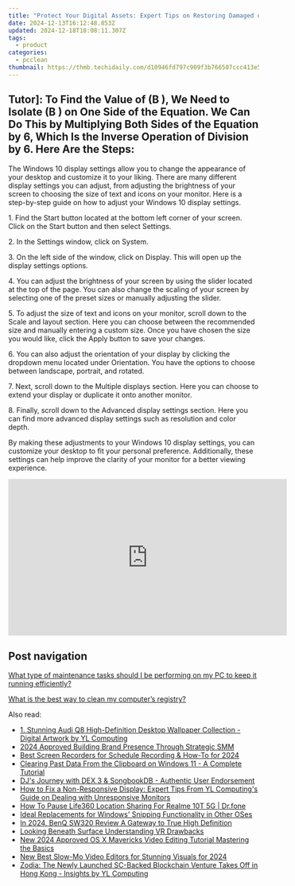 ```yaml
---
title: "Protect Your Digital Assets: Expert Tips on Restoring Damaged or Missing Backup Files - YL Software Solutions"
date: 2024-12-13T16:12:48.853Z
updated: 2024-12-18T18:08:11.307Z
tags:
  - product
categories:
  - pcclean
thumbnail: https://thmb.techidaily.com/d10946fd797c909f3b766507ccc413e54b73231c6b47eda0442887da93806c3f.jpg
---
```


## Tutor]: To Find the Value of \(B \), We Need to Isolate \(B \) on One Side of the Equation. We Can Do This by Multiplying Both Sides of the Equation by 6, Which Is the Inverse Operation of Division by 6. Here Are the Steps:

The Windows 10 display settings allow you to change the appearance of your desktop and customize it to your liking. There are many different display settings you can adjust, from adjusting the brightness of your screen to choosing the size of text and icons on your monitor. Here is a step-by-step guide on how to adjust your Windows 10 display settings. 

1\. Find the Start button located at the bottom left corner of your screen. Click on the Start button and then select Settings.

2\. In the Settings window, click on System.

3\. On the left side of the window, click on Display. This will open up the display settings options. 

4\. You can adjust the brightness of your screen by using the slider located at the top of the page. You can also change the scaling of your screen by selecting one of the preset sizes or manually adjusting the slider.

5\. To adjust the size of text and icons on your monitor, scroll down to the Scale and layout section. Here you can choose between the recommended size and manually entering a custom size. Once you have chosen the size you would like, click the Apply button to save your changes.

6\. You can also adjust the orientation of your display by clicking the dropdown menu located under Orientation. You have the options to choose between landscape, portrait, and rotated.

7\. Next, scroll down to the Multiple displays section. Here you can choose to extend your display or duplicate it onto another monitor.

8\. Finally, scroll down to the Advanced display settings section. Here you can find more advanced display settings such as resolution and color depth. 

By making these adjustments to your Windows 10 display settings, you can customize your desktop to fit your personal preference. Additionally, these settings can help improve the clarity of your monitor for a better viewing experience.

<!-- affiliate ads begin -->
<iframe width="560" height="315" src="https://www.youtube.com/embed/vFQCEZiYA08?si=xjIu5IAy77RlHWii" title="YouTube video player" frameborder="0" allow="accelerometer; autoplay; clipboard-write; encrypted-media; gyroscope; picture-in-picture; web-share" referrerpolicy="strict-origin-when-cross-origin" allowfullscreen></iframe>
<!-- affiliate ads end -->

## Post navigation

[What type of maintenance tasks should I be performing on my PC to keep it running efficiently?](https://tools.techidaily.com/pcclean/products/)

[What is the best way to clean my computer’s registry?](https://tools.techidaily.com/pcclean/products/)

<ins class="adsbygoogle"
     style="display:block"
     data-ad-format="autorelaxed"
     data-ad-client="ca-pub-7571918770474297"
     data-ad-slot="1223367746"></ins>

<ins class="adsbygoogle"
     style="display:block"
     data-ad-client="ca-pub-7571918770474297"
     data-ad-slot="8358498916"
     data-ad-format="auto"
     data-full-width-responsive="true"></ins>

<span class="atpl-alsoreadstyle">Also read:</span>
<div><ul>
<li><a href="https://discover-bits.techidaily.com/1-stunning-audi-q8-high-definition-desktop-wallpaper-collection-digital-artwork-by-yl-computing/"><u>1. Stunning Audi Q8 High-Definition Desktop Wallpaper Collection - Digital Artwork by YL Computing</u></a></li>
<li><a href="https://extra-lessons.techidaily.com/2024-approved-building-brand-presence-through-strategic-smm/"><u>2024 Approved Building Brand Presence Through Strategic SMM</u></a></li>
<li><a href="https://remote-screen-capture.techidaily.com/best-screen-recorders-for-schedule-recording-and-how-to-for-2024/"><u>Best Screen Recorders for Schedule Recording & How-To for 2024</u></a></li>
<li><a href="https://some-guidance.techidaily.com/clearing-past-data-from-the-clipboard-on-windows-11-a-complete-tutorial/"><u>Clearing Past Data From the Clipboard on Windows 11 - A Complete Tutorial</u></a></li>
<li><a href="https://discover-bits.techidaily.com/djs-journey-with-dex-3-and-songbookdb-authentic-user-endorsement/"><u>DJ's Journey with DEX 3 & SongbookDB - Authentic User Endorsement</u></a></li>
<li><a href="https://discover-bits.techidaily.com/how-to-fix-a-non-responsive-display-expert-tips-from-yl-computings-guide-on-dealing-with-unresponsive-monitors/"><u>How to Fix a Non-Responsive Display: Expert Tips From YL Computing's Guide on Dealing with Unresponsive Monitors</u></a></li>
<li><a href="https://location-social.techidaily.com/how-to-pause-life360-location-sharing-for-realme-10t-5g-drfone-by-drfone-virtual-android/"><u>How To Pause Life360 Location Sharing For Realme 10T 5G | Dr.fone</u></a></li>
<li><a href="https://win11.techidaily.com/ideal-replacements-for-windows-snipping-functionality-in-other-oses/"><u>Ideal Replacements for Windows' Snipping Functionality in Other OSes</u></a></li>
<li><a href="https://fox-cloud.techidaily.com/in-2024-benq-sw320-review-a-gateway-to-true-high-definition/"><u>In 2024, BenQ SW320 Review A Gateway to True High Definition</u></a></li>
<li><a href="https://extra-tips.techidaily.com/looking-beneath-surface-understanding-vr-drawbacks/"><u>Looking Beneath Surface Understanding VR Drawbacks</u></a></li>
<li><a href="https://ai-video-apps.techidaily.com/new-2024-approved-os-x-mavericks-video-editing-tutorial-mastering-the-basics/"><u>New 2024 Approved OS X Mavericks Video Editing Tutorial Mastering the Basics</u></a></li>
<li><a href="https://video-content-creator.techidaily.com/new-best-slow-mo-video-editors-for-stunning-visuals-for-2024/"><u>New Best Slow-Mo Video Editors for Stunning Visuals for 2024</u></a></li>
<li><a href="https://discover-bits.techidaily.com/zodia-the-newly-launched-sc-backed-blockchain-venture-takes-off-in-hong-kong-insights-by-yl-computing/"><u>Zodia: The Newly Launched SC-Backed Blockchain Venture Takes Off in Hong Kong - Insights by YL Computing</u></a></li>
</ul></div>

